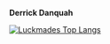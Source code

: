**Derrick Danquah**

[![Luckmades Top Langs](https://github-readme-stats.vercel.app/api/top-langs/?username=primekobie&langs_count=4&layout=compact&theme=transparent&hide_title=true&hide=html,css)](https://github.com/primekobie)
